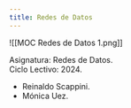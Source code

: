 ```yaml
---
title: Redes de Datos
---
```


![[MOC Redes de Datos 1.png]]

Asignatura: Redes de Datos. \
Ciclo Lectivo: 2024.

- Reinaldo Scappini.
- Mónica Uez.

